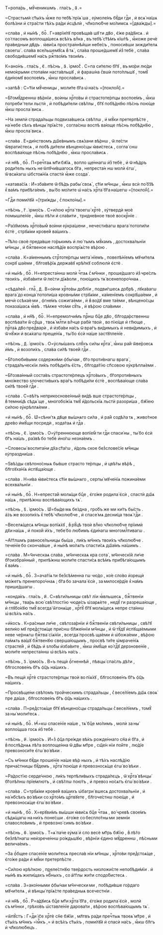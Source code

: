 Т=ропа́рь , мꙋ́ченикѡмъ . гла́съ , а҃ .=

~Страстьмѝ ст҃ы́хъ ꙗ҆́же по тебѣ̀ прїѧ́ ша , ᲂу҆моле́нъ бꙋ́ди гдⷭ҇и , и҆ всѧ̀ на́шѧ болѣ́зни и҆ стра́сти тѣ́хъ ра́ди и҆сцѣлѝ , чл҃колю́бче мо́лимсѧ =[два́жды].=

=сла́ва , и҆ ны́нѣ , боⷢ҇ . Г=аврїи́лꙋ провѣща́в шꙋ ти дв҃о , є҆́же ра́дꙋисѧ . и҆ со́ гласомъ воплоща́шесѧ всѣ́хъ влⷣка , въ тебѣ̀ ст҃ѣ́мъ кїѡ́тѣ , ꙗ҆́коже речѐ пра́ведныи дв҃дъ . ꙗ҆ви́сѧ простра́ннѣйши небе́съ , поноси́вши зижди́телѧ своегѡ̀ . сла́ва все́льшемꙋсѧ в̾ тѧ̀ , сла́ва проше́дшемꙋ и҆з̾ тебѐ , сла́ва свободи́вшемꙋ на́съ ржⷭ҇тво́мъ твои́мъ .

К=ано́нъ . гла́съ , є҃ . пѣ́снь , а҃ . і҆рмо́с̾ . С=па си́телю бг҃ꙋ , въ мо́ри лю́ди немо́крыми стопа́ми наста́вльшꙋ , и҆ фараѡ́на с̾вѡ́и пото́пльшꙋ , томꙋ̀ є҆ди́номꙋ воспое́мъ , ꙗ҆́кѡ просла́висѧ .

=запѣ́в̾ : С=т҃і́и мꙋ́ченицы , моли́те бг҃а ѡ҆ на́съ =[покло́н̾].=

~Бг҃омꙋ́дреннѡ вѣ́рнїи , во́ины хрⷭ҇то́вы и҆ страстоте́рпцы воспое́мъ , ꙗ҆́кѡ потреби́ тели льстѝ , и҆ побѣди́тели свѣ́тлы , бг҃ꙋ побѣ́днꙋю пѣ́снь пою́ще ꙗ҆́кѡ просла́ висѧ .

~На землѝ страда́льцы подвиза́вшесѧ свѣ́тлѡ , и҆ мꙋ́ки претерпѣ́сте , на́ небе сѣхъ вѣнцы̀ прїѧ́сте , согла́снѡ воспѣ ва́юще пѣ́снь побѣ́днꙋю , ꙗ҆́кѡ просла́ висѧ .

=сла́ва . Е҆=ди́нствомъ дш҃е́внымъ свѧ́зани вѣ́рнѡ , ѿ ле́сти ѿврати́стесѧ , и҆ побѣ ди́тели вѣнцено́сцы ꙗ҆ви́стесѧ , согла́ снѡ воспѣва́юще пѣ́снь побѣ́днꙋю , ꙗ҆́кѡ просла́висѧ .

=и҆ нн҃ѣ , боⷢ҇ . П=речⷭ҇таѧ мт҃и бж҃їѧ , вопло ще́ннагѡ и҆з̾ тебѐ , и҆ ѿ нѣ́дръ роди́тель ныхъ не ѿлꙋчи́вшагосѧ бг҃а , непреста́н нѡ молѝ є҆гѡ̀ , ѿ всѧ́кагѡ ѡ҆бстоѧ́нїѧ спастѝ ꙗ҆́же созда̀ .

=катава́сїѧ : И҆=зба́вите ѿ бѣ́дъ рабы̀ своѧ̀ , ст҃і́и мч҃нцы , ꙗ҆́кѡ всѝ по́ бз҃ѣ к̾ ва́мъ прибѣга́емъ , вы́ бо мо́лите ѡ҆ на́съ хрⷭ҇та̀ бг҃а на́шегѡ =[покло́н̾].=

~Гдⷭ҇и поми́лꙋй =[три́жды , с̾ покло́ны].=

=пѣ́снь , г҃ . і҆рмо́съ . С=и́лою крⷭ҇та̀ твоегѡ̀ хрⷭ҇тѐ , ᲂу҆твердѝ моѐ помышле́нїе , ꙗ҆́кѡ пѣ́ти и҆ сла́вити , тридне́вное твоѐ воскрⷭ҇нїе .

~Ра́зꙋмомъ хрⷭ҇то́вым̾ во́ини ᲂу҆кра́шени , нечести́вагѡ врага̀ потопи́ли є҆стѐ , стрꙋѧ́ми крове́й ва́шихъ .

~Тѣ́ло своѐ преда́вше го́рькимъ и҆ лю́ тымъ мꙋ́камъ , достохва́льнїи мч҃нцы , и҆ бжⷭ҇твеное наслѣ́дїе воспрїѧ́сте вѣ́рою .

=сла́ва . К=а́меннымъ стрⷭ҇тоте́рпцы мета́ нїемъ , повелѣ́нїемъ мꙋчи́телѧ сокрꙋ ша́еми , бл҃говѣ́рїѧ держа́вꙋ крѣ́пкꙋ соблюлѝ є҆стѐ .

=и҆ ны́нѣ , боⷢ҇ . Н=епреста́ннѡ молѝ чⷭ҇таѧ с̾ мч҃нки , проше́дшаго и҆з̾ чре́слъ твои́хъ , и҆зба́вити ѿ ле́сти дїѧ́воли , пою́щихъ тѧ̀ всенепоро́чнаѧ .

=сѣда́лен̾ . глаⷭ҇ , д҃ . В=о́ини хрⷭ҇то́вы до́блїи , подви́гшесѧ до́брѣ , лꙋка́вагѡ врага̀ до конца̀ потопи́ша кровны́ми стрꙋѧ́ми , ка́менїемъ сокрꙋша́еми , и҆ мечѝ ссѣка́е ми , ѻ҆гне́мъ сожига́еми , и҆ в̾ во́дꙋ вме та́еми , вѣнцено́сцы показа́шасѧ ꙗ҆́вѣ . тѣ́мже что́ми сꙋ́ть , и҆ вѣ́рою сла́вими .

=сла́ва , и҆ нн҃ѣ , боⷢ҇ . Н=епремолчи́мъ прⷭ҇нѡ бцⷣе дв҃о , бл҃года́рственнѡ воспѣва́ти ѿ срⷣца , твоѧ̀ млⷭ҇ти влⷣчце рабѝ твоѝ , во пїю́ще и҆ гл҃юще , прⷭ҇та́ѧ дв҃о пред̾варѝ , и҆ и҆зба́ви на́съ ѿ вра́гъ ви́димыхъ и҆ неви́димыхъ , и҆ ѿ нꙋ́жи и҆ всѧ́кагѡ преще́нїѧ , ты́ бо є҆сѝ на́ше застꙋпле́нїе .

=пѣ́снь , д҃ . і҆рмо́съ . О=у҆слы́шахъ слꙋ́хъ си́лы крⷭ҇та̀ , ꙗ҆́кѡ ра́й ѿве́рзесѧ и҆́мъ , и҆ возопи́хъ , сла́ва си́лѣ твое́й гдⷭ҇и .

~Бг҃олюби́выми содержи́ми ѻ҆бы́чаи , бг҃о проти́внагѡ врага̀ , страда́льческїи ли́къ побѣди́лъ є҆́сть , бл҃года́тїю сп҃совою ᲂу҆крѣплѧ́еми .

~Бг҃озва́нный соста́въ страстоте́рпецъ хрⷭ҇то́выхъ , бг҃опроти́вныхъ мно́жество ѕлочести́выхъ вра́гъ побѣди́ли є҆стѐ , воспѣва́юще сла́ва си́лѣ твое́й гдⷭ҇и .

=сла́ва . С=вѣ́тъ неприкоснове́нный ви́дѣ вше страстоте́рпцы , в̾ темни́цѣ сѣдѧ́ ще , многобо́жїѧ тмꙋ̀ и҆́дольскїѧ льстѝ разори́ша , бж҃їею си́лою ᲂу҆крѣплѧ́еми .

=и҆ ны́нѣ , боⷢ҇ . Ѡ҆=сѣни́ тѧ дв҃це вы́шнѧго си́ла , и҆ ра́й содѣ́ла тѧ , живо́тное дре́во и҆мꙋ́щи посредѝ , хода́таѧ и҆ гдⷭ҇а .

=пѣ́снь , є҃ . і҆рмо́съ . О=у҆́треннююще вопїе́м̾ ти гдⷭ҇и спаси́ ны , ты́ бо є҆сѝ бг҃ъ на́шъ , ра́звѣ бо тебѐ и҆но́гѡ незна́емъ .

~Словесы̀ воспита́ни дх҃а ст҃а́гѡ , и҆́доль ское без̾слове́сїе мч҃нцы ᲂу҆праздни́ша .

~Ѕвѣ́зды свѣтоно́сныѧ бы́вше страсто те́рпцы , и҆ цвѣ́ты вѣ́рѣ , бл҃гоꙋха́нїѧ и҆спꙋща́юще .

=сла́ва . Н=и́ва ꙗ҆ви́стесѧ ст҃і́и вы́шнѧго , серпы̀ мꙋче́нїѧ пожина́еми всехва́льнїи .

=и҆ ны́нѣ , боⷢ҇ . Н=епреста́й молѧ́щи бцⷣе , є҆го́же родила̀ є҆сѝ , спастѝ дш҃ѧ на́шѧ , прилѣ́жнѡ воспѣва́ющихъ тѧ̀ .

=пѣ́снь , ѕ҃ . і҆рмо́съ . Ѡ҆=бы́де мѧ бе́здна , гро́бъ же ми ки́тъ бы́сть . а҆́зъ же возопи́хъ к̾ тебѣ̀ чл҃колю́бче , и҆ спасе́ мѧ десни́ца твоѧ̀ гдⷭ҇и .

~Веселѧ́щесѧ мч҃нцы вопїѧ́хꙋ , в̾ рꙋ́цѣ твоѝ влⷣко чл҃колю́бче прїимѝ дх҃и на́шѧ , и҆ поко́й и҆́хъ , тебе́ бо лю́бимъ є҆ди́нагѡ многомлⷭ҇тивагѡ .

~А҆́гг҃лѡмъ равносе́льницы бы́ша , ли́къ мч҃нкъ твои́хъ чл҃колю́бче . тече́нїе бо сконча́вше , и҆ ны́нѣ мо́лѧтъ спасти́сѧ дш҃а́мъ на́шимъ .

=сла́ва . М=ч҃нческаѧ сла́ва , мч҃нческаѧ кра сота̀ , мч҃нческїй ли́че бг҃оизбра́нный , прилѣ́жнѡ моли́те спасти́сѧ всѣ́мъ прибѣга́ющымъ к̾ ва́мъ .

=и҆ ны́нѣ , боⷢ҇ . З=ача́тїѧ ти без̾сѣ́менна гѡ чю́до , ко́е сло́во и҆зрещѝ мо́жетъ пренепоро́чнаѧ ; бг҃а бо зачала̀ є҆сѝ , за милосе́рдїе к̾ на́мъ прише́дшагѡ .

=конда́къ . гла́съ , и҃ . С=вѣти́льницы свѣ́т лїи ꙗ҆́вльшесѧ , бжⷭ҇твенїи мч҃нцы , тва́рь всю̀ свѣ́тлостїю чюде́съ ѡ҆зарѧ́ете , недꙋ́ ги разреша́юще , и҆ глꙋбо́кꙋю тмꙋ̀ всегда̀ ѿгонѧ́ще , хрⷭ҇тꙋ̀ бг҃ꙋ молѧ́щесѧ непре ста́ннѡ ѡ҆ всѣ́хъ на́съ .

=и҆́косъ . К=ра́сныи ли́че , свѣтоза́рнїи и҆ бжⷭ҇твенїи свѣти́льницы , свѣ́тꙋ вели́ко мꙋ пред̾стоѧ́ще при́снѡ бл҃же́ннїи мч҃нцы , и҆ ѿ тꙋ́дꙋ и҆спꙋща́емыми неве че́рнѧгѡ бжⷭ҇тва̀ сїѧ́нїи , всегда̀ просвѣ ща́еми и҆ ѡ҆божа́еми , вѣ́рою па́мѧть ва́шꙋ бжⷭ҇твенꙋю сверша́ющымъ , просвѣ ти́те ѡ҆мраче́нїѧ страсте́й , и҆ бѣ́дъ и҆ ѕло́бы и҆зба́вите , ꙗ҆́кѡ и҆мꙋ́ще ко́ гдⷭ҇ꙋ дерзнове́нїе , моли́те непреста́ннѡ ѡ҆ всѣ́хъ на́съ .

=пѣ́снь , з҃ . і҆рмо́съ . В=ъ пещѝ ѻ҆́гненнѣй , пѣвцы̀ спа́слъ дѣ́ти , бл҃гослове́нъ бг҃ъ ѻ҆ц҃ъ на́шихъ .

~Въ пещѝ хрⷭ҇тѐ страстоте́рпцы твоѝ во пїѧ́хꙋ , бл҃гослове́нъ бг҃ъ ѻ҆ц҃ъ на́шихъ .

~Просвѣще́ни свѣ́томъ тро́йческимъ страда́льцы , с̾ весе́лїемъ дш҃ѧ своѧ̀ пре да́ша , бл҃гослове́нъ бг҃ъ ѻ҆ц҃ъ на́шихъ .

=сла́ва . П=ред̾стоѧ́ще бг҃ꙋ вѣнцено́сцы страда́льцы с̾ весе́лїемъ , томꙋ̀ за ны̀ моли́тесѧ .

=и҆ ны́нѣ , боⷢ҇ . Ꙗ҆́=кѡ спасе́нїе на́ше , тѧ̀ бцⷣе мо́лимъ , молѝ за ны̀ вопло́щша госѧ и҆з̾ тебѐ .

=пѣ́снь , и҃ . і҆рмо́съ . И҆=з̾ ѻ҆ц҃а пре́жде вѣ́къ рожде́ннаго сн҃а и҆ бг҃а , и҆ в̾ послѣ́днѧѧ лѣ́та воплоще́нна ѿ дв҃ы мт҃ре , сщ҃е́н нїи по́йте , лю́дїе превозноси́те є҆гѡ̀ во́ вѣки .

~Съ мч҃нки бꙋ́ди проше́нїе на́ше вѣ́р ныхъ , и҆ тѣ́хъ наслѣ́дїю прича́стницы бꙋ́демъ , хрⷭ҇та̀ пою́ще и҆ превозносѧ́ще є҆гѡ̀ во́ вѣки .

~Ра́достїю серде́чною , ли́къ терпѣли́выхъ страда́лєцъ , ѿ хрⷭ҇та̀ вѣнцы̀ бг҃олѣ́пнѡ прїе́млютъ , и҆ свѣ́тлѡ пою́тъ , и҆ превоз но́сѧтъ є҆гѡ̀ во́ вѣки .

=сла́ва . С=трꙋѧ́ми крове́й ва́шихъ ѡ҆багри́ вшесѧ достохва́льнїи , и҆ на́ нб҃сѣхъ во́ вѣки со хрⷭ҇то́мъ црⷭ҇твꙋете , бл҃гоче́стнѡ пою́ще , и҆ превозносѧ́ще є҆гѡ̀ во́ вѣки .

=и҆ ны́нѣ , боⷢ҇ . Х=ерꙋви́мъ вы́шши ꙗ҆ви́сѧ бцⷣе чⷭ҇таѧ , во́ чревѣ свое́мъ сѣдѧ́щагѡ на ни́хъ поне́сши . є҆го́же со беспло́тны ми земні́и славосло́вимъ , и҆ превозно́ симъ во́ вѣки .

=пѣ́снь , ѳ҃ . і҆рмо́съ . Т=ѧ̀ па́че ᲂу҆ма̀ и҆ сло весѐ мт҃рь бж҃їю , в̾ лѣ́то без̾лѣ́тнагѡ неи҆зрече́ннѡ ро́ждьшꙋю , вѣ́рнїи є҆дино мꙋ́дреннѡ , пѣ́сньми велича́емъ .

~За ѻ҆́бщее спасе́нїе моли́тесѧ пресла́в нїи мч҃нцы , хрⷭ҇то́ви пред̾стоѧ́ще , є҆го́же ра́ди и҆ мꙋ́ки претерпѣ́сте .

~Си́лою крѣ́пкою , преле́стнꙋю тве́рдость низложи́сте непобѣди́мїи . и҆ ны́нѣ въ жили́щахъ нбⷭ҇ныхъ , со а҆́гг҃лы жи́ти сподо́бистесѧ .

=сла́ва . З=ако́нными ѻ҆бы́чаи мч҃нчески ми , побѣди́вше го́рдаго мꙋчи́телѧ , и҆ вѣнцы̀ прїѧ́сте пра́ведныѧ всечестні́и .

=и҆ нн҃ѣ , боⷢ҇ . Р=а́дꙋисѧ бцⷣе мт҃и хрⷭ҇та̀ бг҃а , є҆го́же родила̀ є҆сѝ , молѝ съ мч҃нки , грѣхо́въ ѡ҆ставле́нїе дарова́ти , вѣ́рою воспѣва́ющымъ тѧ̀ .

=ѿпꙋ́стъ : Г=дⷭ҇и і҆с҃е хрⷭ҇тѐ сн҃е бж҃їи , мл҃твъ ра́ди пречⷭ҇тыѧ твоеѧ̀ мт҃ре , и҆ ст҃ы́хъ мч҃нкъ =і҆мⷬ҇къ ,= и҆ всѣ́хъ ст҃ы́хъ , поми́лꙋй и҆ спасѝ на́съ , ꙗ҆́кѡ бл҃гъ и҆ чл҃колю́бецъ .

